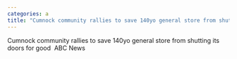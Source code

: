 ```yaml
---
categories: a
title: "Cumnock community rallies to save 140yo general store from shutting its doors for good  ABC News"
---
```

Cumnock community rallies to save 140yo general store from shutting its doors for good&nbsp;&nbsp;ABC News